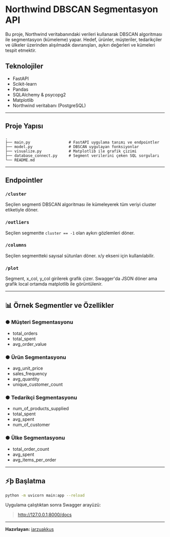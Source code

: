 # Northwind DBSCAN Segmentasyon API

Bu proje, Northwind veritabanındaki verileri kullanarak DBSCAN algoritması ile segmentasyon (kümeleme) yapar. Hedef, ürünler, müşteriler, tedarikçiler ve ülkeler üzerinden alışılmadık davranışları, aykırı değerleri ve kümeleri tespit etmektir.

## Teknolojiler
- FastAPI 
- Scikit-learn
- Pandas
- SQLAlchemy & psycopg2
- Matplotlib
- Northwind veritabanı (PostgreSQL)

---

##  Proje Yapısı

```
.
├── main.py                 # FastAPI uygulama tanımı ve endpointler
├── model.py                # DBSCAN uygulayan fonksiyonlar
├── visualize.py            # Matplotlib ile grafik çizimi
├── database_connect.py     # Segment verilerini çeken SQL sorguları
└── README.md
```

---

## Endpointler

### `/cluster`
Seçilen segmenti DBSCAN algoritması ile kümeleyerek tüm veriyi cluster etiketiyle döner.

### `/outliers`
Seçilen segmentte `cluster == -1` olan aykırı gözlemleri döner.

### `/columns`
Seçilen segmentteki sayısal sütunları döner. x/y ekseni için kullanılabilir.

### `/plot`
Segment, x_col, y_col girilerek grafik çizer. Swagger'da JSON döner ama grafik local ortamda matplotlib ile görüntülenir.

---

## 📊 Örnek Segmentler ve Özellikler

### ● Müşteri Segmentasyonu
- total_orders
- total_spent
- avg_order_value

### ● Ürün Segmentasyonu
- avg_unit_price
- sales_frequency
- avg_quantity
- unique_customer_count

### ● Tedarikçi Segmentasyonu
- num_of_products_supplied
- total_spent
- avg_spent
- num_of_customer

### ● Ülke Segmentasyonu
- total_order_count
- avg_spent
- avg_items_per_order

---

## ⚡þ Başlatma
```bash
python -m uvicorn main:app --reload
```
Uygulama çalıştıktan sonra Swagger arayüzü:
> http://127.0.0.1:8000/docs

---

**Hazırlayan:** [iarzuakkus](https://github.com/iarzuakkus)  

